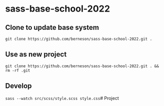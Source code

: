 # sass-base-school-2022


## Clone to update base system
`git clone https://github.com/berneson/sass-base-school-2022.git .`
## Use as new project
`git clone https://github.com/berneson/sass-base-school-2022.git . && rm -rf .git`

## Develop
`sass --watch src/scss/style.scss style.css`# Project
